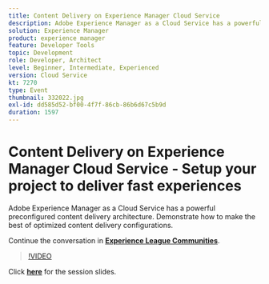 ```yaml
---
title: Content Delivery on Experience Manager Cloud Service
description: Adobe Experience Manager as a Cloud Service has a powerful preconfigured content delivery architecture. Demonstrate how to make the best of optimized content delivery configurations. This session was delivered as part of Adobe Developers Live Content event.
solution: Experience Manager
product: experience manager
feature: Developer Tools
topic: Development
role: Developer, Architect
level: Beginner, Intermediate, Experienced
version: Cloud Service
kt: 7270
type: Event
thumbnail: 332022.jpg
exl-id: dd585d52-bf00-4f7f-86cb-86b6d67c5b9d
duration: 1597
---
```

# Content Delivery on Experience Manager Cloud Service - Setup your project to deliver fast experiences

Adobe Experience Manager as a Cloud Service has a powerful preconfigured content delivery architecture. Demonstrate how to make the best of optimized content delivery configurations.

Continue the conversation in **[Experience League Communities](https://adobe.ly/36Yd3v6)**.

>[!VIDEO](https://video.tv.adobe.com/v/332022/?quality=12&learn=on&hidetitle=true)

Click **[here](/help/adobe-developers-live/assets/content-delivery-on-aemcs.pdf)** for the session slides.
